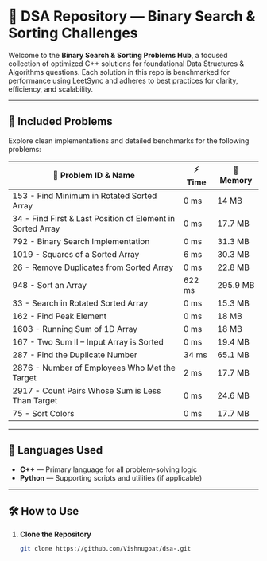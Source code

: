 # 🚀 DSA Repository — Binary Search & Sorting Challenges

Welcome to the **Binary Search & Sorting Problems Hub**, a focused collection of optimized C++ solutions for foundational Data Structures & Algorithms questions. Each solution in this repo is benchmarked for performance using LeetSync and adheres to best practices for clarity, efficiency, and scalability.

---

## 📁 Included Problems

Explore clean implementations and detailed benchmarks for the following problems:

| 🔢 Problem ID & Name                                                | ⚡ Time       | 💾 Memory   |
|--------------------------------------------------------------------|--------------|-------------|
| 153 - Find Minimum in Rotated Sorted Array                         | 0 ms         | 14 MB       |
| 34 - Find First & Last Position of Element in Sorted Array         | 0 ms         | 17.7 MB     |
| 792 - Binary Search Implementation                                 | 0 ms         | 31.3 MB     |
| 1019 - Squares of a Sorted Array                                   | 6 ms         | 30.3 MB     |
| 26 - Remove Duplicates from Sorted Array                           | 0 ms         | 22.8 MB     |
| 948 - Sort an Array                                                | 622 ms       | 295.9 MB    |
| 33 - Search in Rotated Sorted Array                                | 0 ms         | 15.3 MB     |
| 162 - Find Peak Element                                            | 0 ms         | 18 MB       |
| 1603 - Running Sum of 1D Array                                     | 0 ms         | 18 MB       |
| 167 - Two Sum II – Input Array is Sorted                           | 0 ms         | 19.4 MB     |
| 287 - Find the Duplicate Number                                    | 34 ms        | 65.1 MB     |
| 2876 - Number of Employees Who Met the Target                      | 2 ms         | 17.7 MB     |
| 2917 - Count Pairs Whose Sum is Less Than Target                   | 0 ms         | 24.6 MB     |
| 75 - Sort Colors                                                   | 0 ms         | 17.7 MB     |

---

## 🧠 Languages Used

- **C++** — Primary language for all problem-solving logic  
- **Python** — Supporting scripts and utilities (if applicable)

---

## 🛠 How to Use

1. **Clone the Repository**  
   ```bash
   git clone https://github.com/Vishnugoat/dsa-.git

